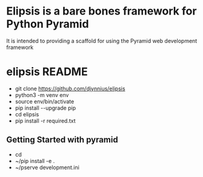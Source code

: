 Elipsis is a bare bones framework for Python Pyramid
=====================================================

It is intended to providing a scaffold for using the Pyramid web development framework


elipsis README
==================

- git clone https://github.com/djynnius/elipsis 
- python3 -m venv env
- source env/bin/activate
- pip install --upgrade pip
- cd elipsis
- pip install -r required.txt





Getting Started with pyramid
-----------------------------
- cd <directory containing this file>
- ~/pip install -e .
- ~/pserve development.ini



